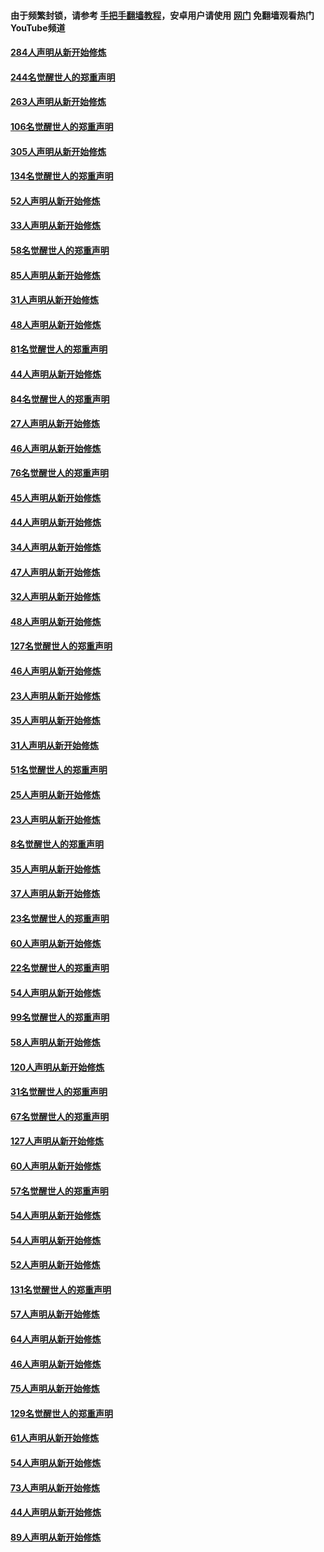 #### 由于频繁封锁，请参考 [手把手翻墙教程](https://github.com/gfw-breaker/guides/wiki/)，安卓用户请使用 [网门](https://github.com/gfw-breaker/nogfw/blob/master/dl.md?t=04020901) 免翻墙观看热门YouTube频道 

#### [284人声明从新开始修炼](../pages/91/422707.md?t=04020901) 

#### [244名觉醒世人的郑重声明](../pages/91/422706.md?t=04020901) 

#### [263人声明从新开始修炼](../pages/91/422553.md?t=04020901) 

#### [106名觉醒世人的郑重声明](../pages/91/422552.md?t=04020901) 

#### [305人声明从新开始修炼](../pages/91/422153.md?t=04020901) 

#### [134名觉醒世人的郑重声明](../pages/91/422152.md?t=04020901) 

#### [52人声明从新开始修炼](../pages/91/421846.md?t=04020901) 

#### [33人声明从新开始修炼](../pages/91/421804.md?t=04020901) 

#### [58名觉醒世人的郑重声明](../pages/91/421845.md?t=04020901) 

#### [85人声明从新开始修炼](../pages/91/421769.md?t=04020901) 

#### [31人声明从新开始修炼](../pages/91/421763.md?t=04020901) 

#### [48人声明从新开始修炼](../pages/91/421605.md?t=04020901) 

#### [81名觉醒世人的郑重声明](../pages/91/421656.md?t=04020901) 

#### [44人声明从新开始修炼](../pages/91/421544.md?t=04020901) 

#### [84名觉醒世人的郑重声明](../pages/91/421543.md?t=04020901) 

#### [27人声明从新开始修炼](../pages/91/421465.md?t=04020901) 

#### [46人声明从新开始修炼](../pages/91/421454.md?t=04020901) 

#### [76名觉醒世人的郑重声明](../pages/91/421453.md?t=04020901) 

#### [45人声明从新开始修炼](../pages/91/421452.md?t=04020901) 

#### [44人声明从新开始修炼](../pages/91/421422.md?t=04020901) 

#### [34人声明从新开始修炼](../pages/91/421322.md?t=04020901) 

#### [47人声明从新开始修炼](../pages/91/421264.md?t=04020901) 

#### [32人声明从新开始修炼](../pages/91/421225.md?t=04020901) 

#### [48人声明从新开始修炼](../pages/91/421202.md?t=04020901) 

#### [127名觉醒世人的郑重声明](../pages/91/421224.md?t=04020901) 

#### [46人声明从新开始修炼](../pages/91/421203.md?t=04020901) 

#### [23人声明从新开始修炼](../pages/91/421138.md?t=04020901) 

#### [35人声明从新开始修炼](../pages/91/421122.md?t=04020901) 

#### [31人声明从新开始修炼](../pages/91/421081.md?t=04020901) 

#### [51名觉醒世人的郑重声明](../pages/91/421080.md?t=04020901) 

#### [25人声明从新开始修炼](../pages/91/421020.md?t=04020901) 

#### [23人声明从新开始修炼](../pages/91/420884.md?t=04020901) 

#### [8名觉醒世人的郑重声明](../pages/91/420883.md?t=04020901) 

#### [35人声明从新开始修炼](../pages/91/420809.md?t=04020901) 

#### [37人声明从新开始修炼](../pages/91/420766.md?t=04020901) 

#### [23名觉醒世人的郑重声明](../pages/91/420765.md?t=04020901) 

#### [60人声明从新开始修炼](../pages/91/420727.md?t=04020901) 

#### [22名觉醒世人的郑重声明](../pages/91/420726.md?t=04020901) 

#### [54人声明从新开始修炼](../pages/91/420529.md?t=04020901) 

#### [99名觉醒世人的郑重声明](../pages/91/420528.md?t=04020901) 

#### [58人声明从新开始修炼](../pages/91/420198.md?t=04020901) 

#### [120人声明从新开始修炼](../pages/91/420141.md?t=04020901) 

#### [31名觉醒世人的郑重声明](../pages/91/420197.md?t=04020901) 

#### [67名觉醒世人的郑重声明](../pages/91/420140.md?t=04020901) 

#### [127人声明从新开始修炼](../pages/91/420082.md?t=04020901) 

#### [60人声明从新开始修炼](../pages/91/420081.md?t=04020901) 

#### [57名觉醒世人的郑重声明](../pages/91/420080.md?t=04020901) 

#### [54人声明从新开始修炼](../pages/91/419533.md?t=04020901) 

#### [54人声明从新开始修炼](../pages/91/419532.md?t=04020901) 

#### [52人声明从新开始修炼](../pages/91/419531.md?t=04020901) 

#### [131名觉醒世人的郑重声明](../pages/91/419530.md?t=04020901) 

#### [57人声明从新开始修炼](../pages/91/419430.md?t=04020901) 

#### [64人声明从新开始修炼](../pages/91/419429.md?t=04020901) 

#### [46人声明从新开始修炼](../pages/91/419428.md?t=04020901) 

#### [75人声明从新开始修炼](../pages/91/419427.md?t=04020901) 

#### [129名觉醒世人的郑重声明](../pages/91/419426.md?t=04020901) 

#### [61人声明从新开始修炼](../pages/91/419198.md?t=04020901) 

#### [54人声明从新开始修炼](../pages/91/419197.md?t=04020901) 

#### [73人声明从新开始修炼](../pages/91/419196.md?t=04020901) 

#### [44人声明从新开始修炼](../pages/91/419075.md?t=04020901) 

#### [89人声明从新开始修炼](../pages/91/419074.md?t=04020901) 

